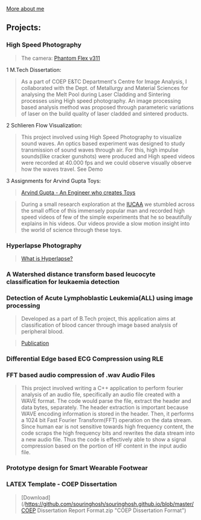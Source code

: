 [More about me](aboutme.md)

## Projects:
### High Speed Photography

>The camera: [Phantom Flex v311](http://www.phantomhighspeed.com/)

1 M.Tech Dissertation:

>As a part of COEP E&TC Department's Centre for Image Analysis, I collaborated with the Dept. of Metallurgy and Material Sciences for analysing the Melt Pool during Laser Cladding and Sintering processes using High speed photography. 
An image processing based analysis method was proposed through parameteric variations of laser on the build quality of
laser cladded and sintered products.

2 Schlieren Flow Visualization:

>This project involved using High Speed Photography to visualize sound waves. An optics based experiment was designed to study transmission of sound waves through air. For this, high impulse sounds(like cracker gunshots) were produced and High speed videos were recorded at 40.000 fps and we could observe visually observe how the waves travel. 
See Demo

3 Assignments for Arvind Gupta Toys:

>[Arvind Gupta - An Engineer who creates Toys](http://www.ted.com/talks/arvind_gupta_turning_trash_into_toys_for_learning#t-913222)

>During a small research exploration at the [IUCAA](www.iucaa.ernet.in/) we stumbled across the small office of this immensely popular man and recorded high speed videos of few of the simple experiments that he so beautifully explains in his videos. Our videos provide a slow motion insight into the world of science through these toys.

### Hyperlapse Photography
>[What is Hyperlapse?](https://en.wikipedia.org/wiki/Hyperlapse)

### A Watershed distance transform based leucocyte classification for leukaemia detection

### Detection of Acute Lymphoblastic Leukemia(ALL) using image processing
>Developed as a part of B.Tech project, this application aims at classification of blood cancer through image based analysis of peripheral blood.

>[Publication](http://ieeexplore.ieee.org/document/7087834/)

### Differential Edge based ECG Compression using RLE

### FFT based audio compression of .wav Audio Files
>This project involved writing a C++ application to perform fourier analysis of an audio file, specifically an audio file created with a WAVE format. The code would parse the file, extract the header and data bytes, separately. The header extraction is important because WAVE encoding information is stored in the header. Then, it performs a 1024 bit Fast Fourier Transform(FFT) operation on the data stream. Since human ear is not sensitive towards high frequency content, the code scraps the high frequency bits and rewrites the data stream into a new audio file. Thus the code is effectively able to show a signal compression based on the portion of HF content in the input audio file.

### Prototype design for Smart Wearable Footwear

### LATEX Template - COEP Dissertation
>[Download](/https://github.com/souringhosh/souringhosh.github.io/blob/master/COEP Dissertation Report Format.zip "COEP Dissertation Format")



